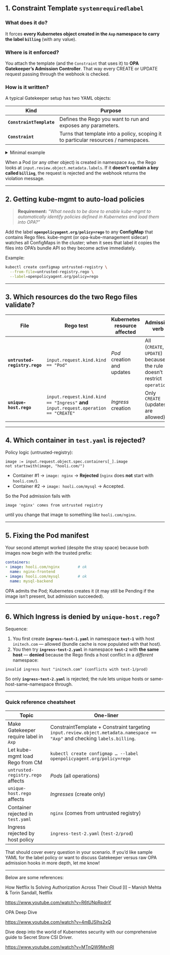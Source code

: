 ## 1. Constraint Template `systemrequiredlabel`

### What does it do?

It forces **every Kubernetes object created in the `Axp` namespace to carry the label `billing`** (with any value).

### Where is it enforced?

You attach the template (and the `Constraint` that uses it) to **OPA Gatekeeper’s Admission Controller**. That way every CREATE or UPDATE request passing through the webhook is checked.

### How is it written?

A typical Gatekeeper setup has two YAML objects:

| Kind                     | Purpose                                                                             |
| ------------------------ | ----------------------------------------------------------------------------------- |
| **`ConstraintTemplate`** | Defines the Rego you want to run and exposes any parameters.                        |
| **`Constraint`**         | Turns that template into a policy, scoping it to particular resources / namespaces. |

<details>
<summary>Minimal example</summary>

```yaml
# constrainttemplate.yaml
apiVersion: templates.gatekeeper.sh/v1beta1
kind: ConstraintTemplate
metadata:
  name: k8srequiredlabel
spec:
  crd:
    spec:
      names:
        kind: K8sRequiredLabel
      validation:
        openAPIV3Schema:
          properties:
            label:
              type: string
  targets:
    - target: admission.k8s.gatekeeper.sh
      rego: |
        package k8srequiredlabel

        violation[{"msg": msg}] {
          input.review.kind.kind != "Namespace"  # skip Namespace objects
          input.review.object.metadata.namespace == "Axp"
          required := parameters.label
          not input.review.object.metadata.labels[required]
          msg := sprintf("object missing required label %q in namespace %q", [required, "Axp"])
        }
```

```yaml
# constraint.yaml
apiVersion: constraints.gatekeeper.sh/v1beta1
kind: K8sRequiredLabel
metadata:
  name: require-billing-in-axp
spec:
  parameters:
    label: billing
```

</details>

When a Pod (or any other object) is created in namespace `Axp`, the Rego looks at `input.review.object.metadata.labels`.
If it **doesn’t contain a key called `billing`**, the request is rejected and the webhook returns the violation message.

---

## 2. Getting kube-mgmt to auto-load policies

> **Requirement:** *“What needs to be done to enable kube-mgmt to automatically identify policies defined in Kubernetes and load them into OPA?”*

Add the label **`openpolicyagent.org/policy=rego`** to any **ConfigMap** that contains Rego files.
kube-mgmt (or opa-kube-management sidecar) watches all ConfigMaps in the cluster; when it sees that label it copies the files into OPA’s bundle API so they become active immediately.

Example:

```bash
kubectl create configmap untrusted-registry \
  --from-file=untrusted-registry.rego \
  --label=openpolicyagent.org/policy=rego
```

---

## 3. Which resources do the two Rego files validate?

| File                          | Rego test                                                                            | Kubernetes resource affected | Admission verb                                                          |
| ----------------------------- | ------------------------------------------------------------------------------------ | ---------------------------- | ----------------------------------------------------------------------- |
| **`untrusted-registry.rego`** | `input.request.kind.kind == "Pod"`                                                   | *Pod* creation and updates   | All (`CREATE`, `UPDATE`) because the rule doesn’t restrict `operation`. |
| **`unique-host.rego`**        | `input.request.kind.kind == "Ingress"` **and** `input.request.operation == "CREATE"` | *Ingress* creation           | Only `CREATE` (updates are allowed).                                    |

---

## 4. Which container in **`test.yaml`** is rejected?

Policy logic (untrusted-registry):

```rego
image := input.request.object.spec.containers[_].image
not startswith(image, "hooli.com/")
```

* Container #1 → `image: nginx` → **Rejected** (`nginx` does **not** start with `hooli.com/`).
* Container #2 → `image: hooli.com/mysql` → Accepted.

So the Pod admission fails with

```
image 'nginx' comes from untrusted registry
```

until you change that image to something like `hooli.com/nginx`.

---

## 5. Fixing the Pod manifest

Your second attempt worked (despite the stray space) because both images now begin with the trusted prefix:

```yaml
containers:
- image: hooli.com/nginx        # ok
  name: nginx-frontend
- image: hooli.com/mysql        # ok
  name: mysql-backend
```

OPA admits the Pod; Kubernetes creates it (it may still be Pending if the image isn’t present, but admission succeeded).

---

## 6. Which Ingress is denied by `unique-host.rego`?

Sequence:

1. You first create **`ingress-test-1.yaml`** in namespace **`test-1`** with host `initech.com` — allowed (bundle cache is now populated with that host).
2. You then try **`ingress-test-2.yaml`** in namespace **`test-2`** with **the same host** — **denied** because the Rego finds a host conflict in a *different* namespace:

```
invalid ingress host "initech.com" (conflicts with test-1/prod)
```

So only **`ingress-test-2.yaml`** is rejected; the rule lets unique hosts or same-host-same-namespace through.

---

### Quick reference cheatsheet

| Topic                                  | One-liner                                                                                                                  |
| -------------------------------------- | -------------------------------------------------------------------------------------------------------------------------- |
| Make Gatekeeper require label in `Axp` | ConstraintTemplate + Constraint targeting `input.review.object.metadata.namespace == "Axp"` and checking `labels.billing`. |
| Let kube-mgmt load Rego from CM        | `kubectl create configmap … --label openpolicyagent.org/policy=rego`                                                       |
| `untrusted-registry.rego` affects      | *Pods* (all operations)                                                                                                    |
| `unique-host.rego` affects             | *Ingresses* (create only)                                                                                                  |
| Container rejected in `test.yaml`      | `nginx` (comes from untrusted registry)                                                                                    |
| Ingress rejected by host policy        | `ingress-test-2.yaml` (`test-2/prod`)                                                                                      |

That should cover every question in your scenario. If you’d like sample YAML for the label policy or want to discuss Gatekeeper versus raw OPA admission hooks in more depth, let me know!

---
Below are some references:

How Netflix Is Solving Authorization Across Their Cloud [I] – Manish Mehta & Torin Sandall, Netflix

https://www.youtube.com/watch?v=R6tUNpRpdnY

OPA Deep Dive

https://www.youtube.com/watch?v=4mBJSIhs2xQ

Dive deep into the world of Kubernetes security with our comprehensive guide to Secret Store CSI Driver.

https://www.youtube.com/watch?v=MTnQW9MxnRI